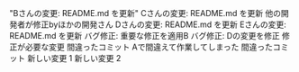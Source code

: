 "Bさんの変更: README.md を更新" 
Cさんの変更: README.md を更新
他の開発者が修正byほかの開発さん
Dさんの変更: README.md を更新
Eさんの変更: README.md を更新
バグ修正: 重要な修正を適用B
バグ修正: Dの変更を修正
修正が必要な変更
間違ったコミット
Aで間違えて作業してしまった
間違ったコミット
新しい変更 1
新しい変更 2